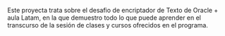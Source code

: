 Este proyecta trata sobre el desafio de encriptador de Texto de Oracle + aula Latam, en la que demuestro todo lo que puede aprender en el transcurso de la sesión de clases y cursos ofrecidos en el programa.
